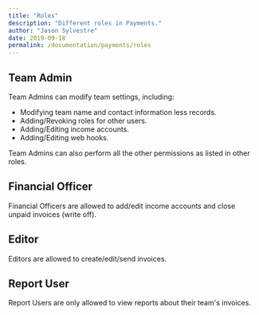 ```yaml
---
title: "Roles"
description: "Different roles in Payments."
author: "Jason Sylvestre"
date: 2019-09-18
permalink: /documentation/payments/roles
---
```


## Team Admin

Team Admins can modify team settings, including:

- Modifying team name and contact information less records.
- Adding/Revoking roles for other users.
- Adding/Editing income accounts.
- Adding/Editing web hooks.

Team Admins can also perform all the other permissions as listed in other roles.

## Financial Officer

Financial Officers are allowed to add/edit income accounts and close unpaid invoices (write off).

## Editor

Editors are allowed to create/edit/send invoices.

## Report User

Report Users are only allowed to view reports about their team's invoices.
